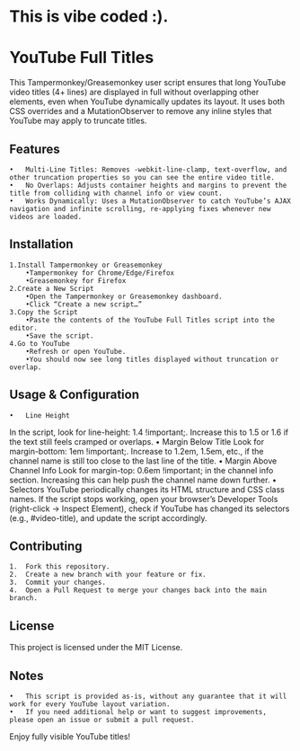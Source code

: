 # This is vibe coded :).

# YouTube Full Titles

This Tampermonkey/Greasemonkey user script ensures that long YouTube video titles (4+ lines) are displayed in full without overlapping other elements, even when YouTube dynamically updates its layout. It uses both CSS overrides and a MutationObserver to remove any inline styles that YouTube may apply to truncate titles.

## Features
	•	Multi-Line Titles: Removes -webkit-line-clamp, text-overflow, and other truncation properties so you can see the entire video title.
	•	No Overlaps: Adjusts container heights and margins to prevent the title from colliding with channel info or view count.
	•	Works Dynamically: Uses a MutationObserver to catch YouTube’s AJAX navigation and infinite scrolling, re-applying fixes whenever new videos are loaded.

## Installation
	1.Install Tampermonkey or Greasemonkey
		•Tampermonkey for Chrome/Edge/Firefox
		•Greasemonkey for Firefox
	2.Create a New Script
		•Open the Tampermonkey or Greasemonkey dashboard.
		•Click “Create a new script…”
	3.Copy the Script
		•Paste the contents of the YouTube Full Titles script into the editor.
		•Save the script.
	4.Go to YouTube
		•Refresh or open YouTube.
		•You should now see long titles displayed without truncation or overlap.

## Usage & Configuration
	•	Line Height
In the script, look for line-height: 1.4 !important;. Increase this to 1.5 or 1.6 if the text still feels cramped or overlaps.
	•	Margin Below Title
Look for margin-bottom: 1em !important;. Increase to 1.2em, 1.5em, etc., if the channel name is still too close to the last line of the title.
	•	Margin Above Channel Info
Look for margin-top: 0.6em !important; in the channel info section. Increasing this can help push the channel name down further.
	•	Selectors
YouTube periodically changes its HTML structure and CSS class names. If the script stops working, open your browser’s Developer Tools (right-click → Inspect Element), check if YouTube has changed its selectors (e.g., #video-title), and update the script accordingly.

## Contributing
	1.	Fork this repository.
	2.	Create a new branch with your feature or fix.
	3.	Commit your changes.
	4.	Open a Pull Request to merge your changes back into the main branch.

## License

This project is licensed under the MIT License.

## Notes
	•	This script is provided as-is, without any guarantee that it will work for every YouTube layout variation.
	•	If you need additional help or want to suggest improvements, please open an issue or submit a pull request.

Enjoy fully visible YouTube titles!
